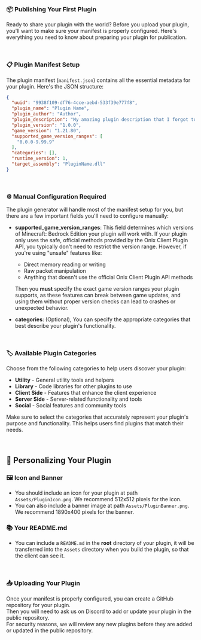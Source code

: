 ### 📦 Publishing Your First Plugin

Ready to share your plugin with the world? Before you upload your plugin, you'll want to make sure your manifest is properly configured. Here's everything you need to know about preparing your plugin for publication.

<br>

### 📋 Plugin Manifest Setup

The plugin manifest (`manifest.json`) contains all the essential metadata for your plugin. Here's the JSON structure:

```json
{
  "uuid": "9938f109-df76-4cce-aebd-533f39e777f8",
  "plugin_name": "Plugin Name",
  "plugin_author": "Author",
  "plugin_description": "My amazing plugin description that I forgot to change for some reason.",
  "plugin_version": "1.0.0",
  "game_version": "1.21.80",
  "supported_game_version_ranges": [
    "0.0.0-9.99.9"
  ],
  "categories": [],
  "runtime_version": 1,
  "target_assembly": "PluginName.dll"
}
```

<br>

### ⚙️ Manual Configuration Required

The plugin generator will handle most of the manifest setup for you, but there are a few important fields you'll need to configure manually:

- **supported_game_version_ranges**: This field determines which versions of Minecraft: Bedrock Edition your plugin will work with. If your plugin only uses the safe, official methods provided by the Onix Client Plugin API, you typically don't need to restrict the version range. However, if you're using "unsafe" features like:
  - Direct memory reading or writing
  - Raw packet manipulation
  - Anything that doesn't use the official Onix Client Plugin API methods
  
  Then you **must** specify the exact game version ranges your plugin supports, as these features can break between game updates, and using them without proper version checks can lead to crashes or unexpected behavior.

- **categories**: (Optional), You can specify the appropriate categories that best describe your plugin's functionality.

<br>

### 🏷️ Available Plugin Categories

Choose from the following categories to help users discover your plugin:

- **Utility** - General utility tools and helpers
- **Library** - Code libraries for other plugins to use
- **Client Side** - Features that enhance the client experience
- **Server Side** - Server-related functionality and tools
- **Social** - Social features and community tools

Make sure to select the categories that accurately represent your plugin's purpose and functionality. This helps users find plugins that match their needs.

<br>

## 🎨 Personalizing Your Plugin
### 🖼️ Icon and Banner
- You should include an icon for your plugin at path `Assets/PluginIcon.png`. We recommend 512x512 pixels for the icon.
- You can also include a banner image at path `Assets/PluginBanner.png`. We recommend 1890x400 pixels for the banner.

### 📚 Your README.md
- You can include a `README.md` in the **root** directory of your plugin, it will be transferred into the `Assets` directory when you build the plugin, so that the client can see it.
<br>

### 📤 Uploading Your Plugin

Once your manifest is properly configured, you can create a GitHub repository for your plugin.<br>
Then you will need to ask us on Discord to add or update your plugin in the public repository.<br>
For security reasons, we will review any new plugins before they are added or updated in the public repository.<br>
